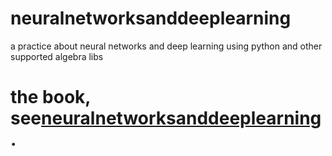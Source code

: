 # neuralnetworksanddeeplearning
a practice about neural networks and deep learning using python and other supported algebra libs

# the book, see[neuralnetworksanddeeplearning](http://neuralnetworksanddeeplearning.com/).
